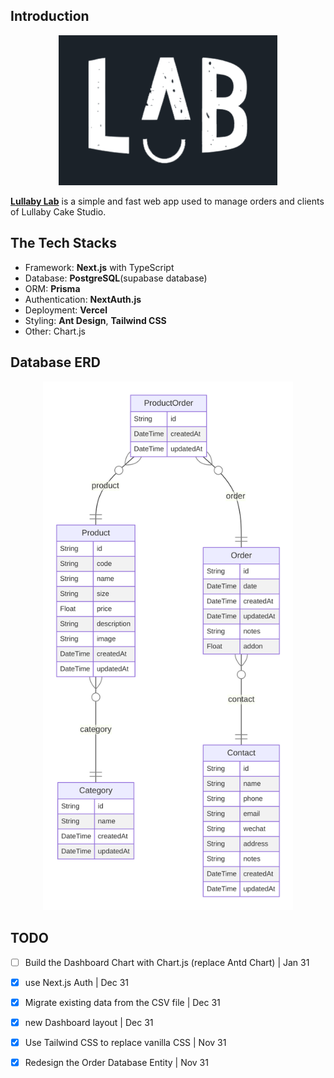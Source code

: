 ## Introduction

<p align="center">
  <img
    src="lullaby-lab-logo.png"
    alt="logo"
    width="350" />
</p>

**[Lullaby Lab](https://supa-woad.vercel.app)** is a simple and fast web app used to manage orders and clients of Lullaby Cake Studio.

## The Tech Stacks

- Framework: **Next.js** with TypeScript
- Database: **PostgreSQL**(supabase database)
- ORM: **Prisma**
- Authentication: **NextAuth.js**
- Deployment: **Vercel**
- Styling: **Ant Design**, **Tailwind CSS**
- Other: Chart.js

## Database ERD

<p align="center">
  <img
    src="public/prisma-erd.svg"
    width="400" />
</p>

## TODO

- [ ] Build the Dashboard Chart with Chart.js (replace Antd Chart) | Jan 31

- [x] use Next.js Auth | Dec 31
- [x] Migrate existing data from the CSV file | Dec 31
- [x] new Dashboard layout | Dec 31
- [x] Use Tailwind CSS to replace vanilla CSS | Nov 31
- [x] Redesign the Order Database Entity | Nov 31

